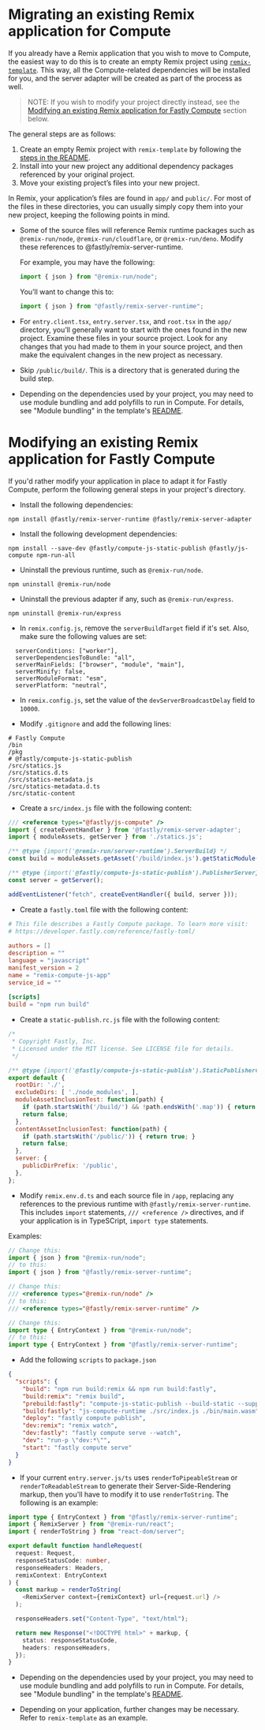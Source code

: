 # Migrating an existing Remix application for Compute

If you already have a Remix application that you wish to move to Compute,
the easiest way to do this is to create an empty Remix project using [`remix-template`](/packages/remix-template).
This way, all the Compute-related dependencies will be installed for you, and the server adapter will be
created as part of the process as well.

> NOTE: If you wish to modify your project directly instead, see the [Modifying an existing Remix application for Fastly Compute](#modifying-an-existing-remix-app) section below.

The general steps are as follows:

1. Create an empty Remix project with `remix-template` by following the [steps in the README](/README.md#using-the-template).
2. Install into your new project any additional dependency packages referenced by your original project.
3. Move your existing project’s files into your new project.

In Remix, your application’s files are found in `app/` and `public/`. For most of the files in these directories, you can
usually simply copy them into your new project, keeping the following points in mind.

* Some of the source files will reference Remix runtime packages such as `@remix-run/node`, `@remix-run/cloudflare`, or `@remix-run/deno`.
Modify these references to @fastly/remix-server-runtime.

	For example, you may have the following:
    ```typescript
    import { json } from "@remix-run/node";
    ```

	You’ll want to change this to:
    ```typescript
    import { json } from "@fastly/remix-server-runtime";
    ```


* For `entry.client.tsx`, `entry.server.tsx`, and `root.tsx` in the `app/` directory, you’ll generally want to start with
the ones found in the new project.  Examine these files in your source project.  Look for any changes that you had made
to them in your source project, and then make the equivalent changes in the new project as necessary.

* Skip `/public/build/`.  This is a directory that is generated during the build step.

* Depending on the dependencies used by your project, you may need to use module bundling and add polyfills to run in Compute.
For details, see "Module bundling" in the template's [README](./packages/remix-template/README.md).

# Modifying an existing Remix application for Fastly Compute <a name="modifying-an-existing-remix-app"></a>

If you'd rather modify your application in place to adapt it for Fastly Compute,
perform the following general steps in your project's directory.

* Install the following dependencies:

```shell
npm install @fastly/remix-server-runtime @fastly/remix-server-adapter
```

* Install the following development dependencies:

```shell
npm install --save-dev @fastly/compute-js-static-publish @fastly/js-compute npm-run-all 
```

* Uninstall the previous runtime, such as `@remix-run/node`.

```shell
npm uninstall @remix-run/node
```

* Uninstall the previous adapter if any, such as `@remix-run/express`.

```shell
npm uninstall @remix-run/express
```

* In `remix.config.js`, remove the `serverBuildTarget` field if it's set. Also, make sure the following values are set:
```
  serverConditions: ["worker"],
  serverDependenciesToBundle: "all",
  serverMainFields: ["browser", "module", "main"],
  serverMinify: false,
  serverModuleFormat: "esm",
  serverPlatform: "neutral",
```

* In `remix.config.js`, set the value of the `devServerBroadcastDelay` field to `10000`.

* Modify `.gitignore` and add the following lines:

```gitignore
# Fastly Compute
/bin
/pkg
# @fastly/compute-js-static-publish
/src/statics.js
/src/statics.d.ts
/src/statics-metadata.js
/src/statics-metadata.d.ts
/src/static-content
```

* Create a `src/index.js` file with the following content:

```js
/// <reference types="@fastly/js-compute" />
import { createEventHandler } from '@fastly/remix-server-adapter';
import { moduleAssets, getServer } from './statics.js';

/** @type {import('@remix-run/server-runtime').ServerBuild} */
const build = moduleAssets.getAsset('/build/index.js').getStaticModule();

/** @type {import('@fastly/compute-js-static-publish').PublisherServer} */
const server = getServer();

addEventListener("fetch", createEventHandler({ build, server }));
```

* Create a `fastly.toml` file with the following content:

```toml
# This file describes a Fastly Compute package. To learn more visit:
# https://developer.fastly.com/reference/fastly-toml/
  
authors = []
description = ""
language = "javascript"
manifest_version = 2
name = "remix-compute-js-app"
service_id = ""
  
[scripts]
build = "npm run build" 
```

* Create a `static-publish.rc.js` file with the following content:

```js
/*
 * Copyright Fastly, Inc.
 * Licensed under the MIT license. See LICENSE file for details.
 */

/** @type {import('@fastly/compute-js-static-publish').StaticPublisherConfig} */
export default {
  rootDir: './',
  excludeDirs: [ './node_modules', ],
  moduleAssetInclusionTest: function(path) {
    if (path.startsWith('/build/') && !path.endsWith('.map')) { return 'static-import'; }
    return false;
  },
  contentAssetInclusionTest: function(path) {
    if (path.startsWith('/public/')) { return true; }
    return false;
  },
  server: {
    publicDirPrefix: '/public',
  },
};
```

* Modify `remix.env.d.ts` and each source file in `/app`, replacing any references to the previous runtime with
`@fastly/remix-server-runtime`. This includes `import` statements, `/// <reference />` directives, and if your application
is in TypeSCript, `import type` statements.

Examples:

```js
// Change this:
import { json } from "@remix-run/node";
// to this:
import { json } from "@fastly/remix-server-runtime";
```

```js
// Change this:
/// <reference types="@remix-run/node" />
// to this:
/// <reference types="@fastly/remix-server-runtime" />
```

```typescript
// Change this:
import type { EntryContext } from "@remix-run/node";
// to this:
import type { EntryContext } from "@fastly/remix-server-runtime";
```

* Add the following `scripts` to `package.json`

```json
{
  "scripts": {
    "build": "npm run build:remix && npm run build:fastly",
    "build:remix": "remix build",
    "prebuild:fastly": "compute-js-static-publish --build-static --suppress-framework-warnings",
    "build:fastly": "js-compute-runtime ./src/index.js ./bin/main.wasm",
    "deploy": "fastly compute publish",
    "dev:remix": "remix watch",
    "dev:fastly": "fastly compute serve --watch",
    "dev": "run-p \"dev:*\"",
    "start": "fastly compute serve"
  }
}
```

* If your current `entry.server.js/ts` uses `renderToPipeableStream` or `renderToReadableStream` to generate their
Server-Side-Rendering markup, then you'll have to modify it to use `renderToString`. The following is an example:

```typescript jsx
import type { EntryContext } from "@fastly/remix-server-runtime";
import { RemixServer } from "@remix-run/react";
import { renderToString } from "react-dom/server";

export default function handleRequest(
  request: Request,
  responseStatusCode: number,
  responseHeaders: Headers,
  remixContext: EntryContext
) {
  const markup = renderToString(
    <RemixServer context={remixContext} url={request.url} />
  );

  responseHeaders.set("Content-Type", "text/html");

  return new Response("<!DOCTYPE html>" + markup, {
    status: responseStatusCode,
    headers: responseHeaders,
  });
}
```

* Depending on the dependencies used by your project, you may need to use module bundling and add polyfills to run in Compute.
For details, see "Module bundling" in the template's [README](./packages/remix-template/README.md).

* Depending on your application, further changes may be necessary. Refer to `remix-template` as an example.
